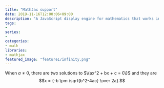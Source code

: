```yaml
---
title: "MathJax support"
date: 2019-11-16T12:00:06+09:00
description: "A JavaScript display engine for mathematics that works in all browsers.No more setup for readers. It just works."
tags:
- 
series:
-
categories:
- math
libraries:
- mathjax
featured_image: "feature1/infinity.png"
---
```


When $a \ne 0$, there are two solutions to $\(ax^2 + bx + c = 0\)$ and they are
$$x = {-b \pm \sqrt{b^2-4ac} \over 2a}.$$